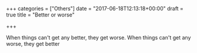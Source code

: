 +++
categories = ["Others"]
date = "2017-06-18T12:13:18+00:00"
draft = true
title = "Better or worse"

+++


When things can't get any better, they get worse. When things can't get any worse, they get better